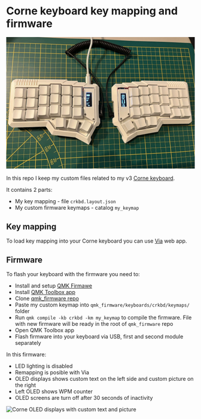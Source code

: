 # Corne keyboard key mapping and firmware

![Corne keyboard](./corne.jpg)

In this repo I keep my custom files related to my v3 [Corne keyboard](https://github.com/foostan/crkbd).

It contains 2 parts:
- My key mapping - file `crkbd.layout.json`
- My custom firmware keymaps - catalog `my_keymap`

## Key mapping
To load key mapping into your Corne keyboard you can use [Via](https://usevia.app/) web app.

## Firmware
To flash your keyboard with the firmware you need to:

- Install and setup [QMK Firmawe](https://docs.qmk.fm/)
- Install [QMK Toolbox app](https://qmk.fm/toolbox)
- Clone [qmk_firmware repo](https://github.com/qmk/qmk_firmware)
- Paste my custom keymap into `qmk_firmware/keyboards/crkbd/keymaps/` folder
- Run `qmk compile -kb crkbd -km my_keymap` to compile the firmware. File with new firmware will be ready in the root of `qmk_firmware` repo
- Open QMK Toolbox app
- Flash firmware into your keyboard via USB, first and second module separately

In this firmware:
- LED lighting is disabled
- Remapping is posible with Via
- OLED displays shows custom text on the left side and custom picture on the right
- Left OLED shows WPM counter
- OLED screens are turn off after 30 seconds of inactivity

![Corne OLED displays with custom text and picture](./oled.jpg)

